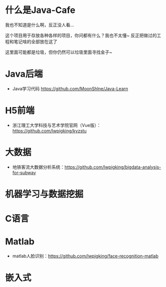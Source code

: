 # 什么是Java-Cafe

我也不知道是什么啊，反正没人看...

这个项目用于存放各种各样的项目，你问都有什么？我也不太懂~
反正把做过的工程和笔记啥的全部放在这了


这里面可能都是垃圾，但你仍然可以垃圾里面寻找金子~
# Java后端

* Java学习代码 https://github.com/MoonShlne/Java-Learn

# H5前端

* 浙江理工大学科技与艺术学院官网（Vue版）：https://github.com/lwpigking/kyzstu

# 大数据

* 地铁客流大数据分析系统：https://github.com/lwpigking/bigdata-analysis-for-subway

# 机器学习与数据挖掘

# C语言

# Matlab

* matlab人脸识别：https://github.com/lwpigking/face-recognition-matlab

# 嵌入式
